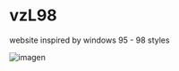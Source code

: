 # vzL98
website inspired by windows 95 - 98 styles

![imagen](https://github.com/terqo/vzL98/assets/44992155/5d50aee5-7561-445b-a5f4-7a43aca84e09)


